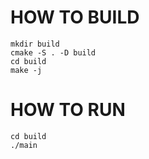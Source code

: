 # HOW TO BUILD

```
mkdir build 
cmake -S . -D build 
cd build 
make -j
```

# HOW TO RUN
```
cd build
./main
```
